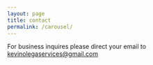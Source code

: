 ```yaml
---
layout: page
title: contact
permalink: /carousel/
---
```


For business inquires please direct your email to kevinolegaservices@gmail.com